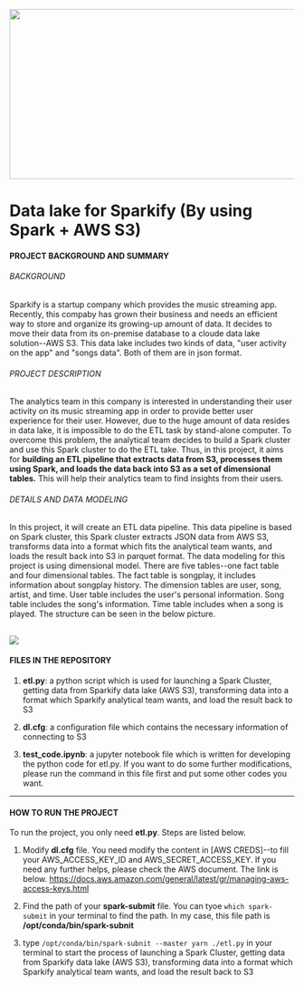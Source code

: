 <p align="center">
  <img width="750" height="300" src="https://upload.cc/i1/2019/09/02/xE82LS.jpg">
</p>

# Data lake for Sparkify (By using Spark + AWS S3)
#### PROJECT BACKGROUND AND SUMMARY
###### *BACKGROUND*
Sparkify is a startup company which provides the music streaming app. Recently, this compaby has grown their business and needs an efficient way to store and organize its growing-up amount of data. It decides to move their data from its on-premise database to a cloude data lake solution--AWS S3. This data lake includes two kinds of data, "user activity on the app" and "songs data". Both of them are in json format.

###### *PROJECT DESCRIPTION*
The analytics team in this company is interested in understanding their user activity on its music streaming app in order to provide better user experience for their user. However, due to the huge amount of data resides in data lake, it is impossible to do the ETL task by stand-alone computer. To overcome this problem, the analytical team decides to build a Spark cluster and use this Spark cluster to do the ETL take. Thus, in this project, it aims for **building an ETL pipeline that extracts data from S3, processes them using Spark, and loads the data back into S3 as a set of dimensional tables.** This will help their analytics team to find insights from their users.

###### *DETAILS AND DATA MODELING*
In this project, it will create an ETL data pipeline. This data pipeline is based on Spark cluster, this Spark cluster extracts JSON data from AWS S3, transforms data into a format which fits the analytical team wants, and loads the result back into S3 in parquet format. The data modeling for this project is using dimensional model. There are five tables--one fact table and four dimensional tables. The fact table is songplay, it includes information about songplay history. The dimension tables are user, song, artist, and time. User table includes the user's personal information. Song table includes the song's information. Time table includes when a song is played. The structure can be seen in the below picture.

![](https://upload.cc/i1/2019/07/30/K4u9Ee.jpg)
------------
#### FILES IN THE REPOSITORY
1. **etl.py**: a python script which is used for launching a Spark Cluster, getting data from Sparkify data lake (AWS S3), transforming data into a format which Sparkify analytical team wants, and load the result back to S3

2. **dl.cfg**: a configuration file which contains the necessary information of connecting to S3

3. **test_code.ipynb**: a jupyter notebook file which is written for developing the python code for etl.py. If you want to do some further modifications, please run the command in this file first and put some other codes you want.

------------
#### HOW TO RUN THE PROJECT
To run the project, you only need **etl.py**. Steps are listed below.
1. Modify **dl.cfg** file. You need modify the content in [AWS CREDS]--to fill your AWS_ACCESS_KEY_ID and AWS_SECRET_ACCESS_KEY. If you need any further helps, please check the AWS document. The link is below. https://docs.aws.amazon.com/general/latest/gr/managing-aws-access-keys.html

2. Find the path of your **spark-submit** file. You can tyoe `which spark-submit` in your terminal to find the path. In my case, this file path is **/opt/conda/bin/spark-subnit**

3. type `/opt/conda/bin/spark-subnit --master yarn ./etl.py` in your terminal to start the process of launching a Spark Cluster, getting data from Sparkify data lake (AWS S3), transforming data into a format which Sparkify analytical team wants, and load the result back to S3


